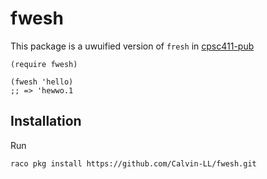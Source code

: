 # fwesh

This package is a uwuified version of `fresh` in [cpsc411-pub](https://github.com/cpsc411/cpsc411-pub)

```racket
(require fwesh)

(fwesh 'hello)
;; => 'hewwo.1
```

## Installation

Run

```bash
raco pkg install https://github.com/Calvin-LL/fwesh.git
```
